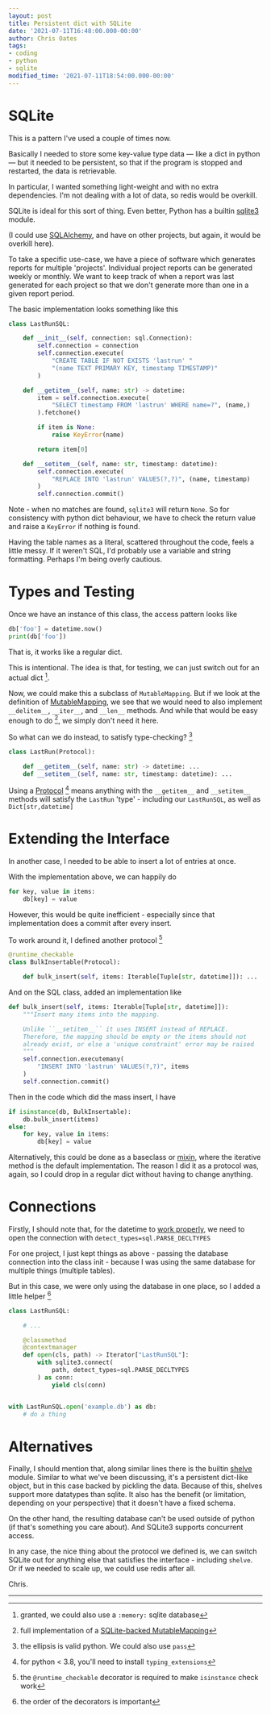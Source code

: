 ```yaml
---
layout: post
title: Persistent dict with SQLite
date: '2021-07-11T16:48:00.000-00:00'
author: Chris Oates
tags:
- coding
- python
- sqlite
modified_time: '2021-07-11T18:54:00.000-00:00'
---
```


# SQLite

This is a pattern I've used a couple of times now.

Basically I needed to store some key-value type data — like a dict in python — but it needed to be persistent, so that if the program is stopped and restarted, the data is retrievable.

In particular, I wanted something light-weight and with no extra dependencies. I'm not dealing with a lot of data, so redis would be overkill.

SQLite is ideal for this sort of thing. Even better, Python has a builtin [sqlite3](https://docs.python.org/3/library/sqlite3.html) module.

(I could use [SQLAlchemy](https://www.sqlalchemy.org/), and have on other projects, but again, it would be overkill here).

To take a specific use-case, we have a piece of software which generates reports for multiple 'projects'. Individual project reports can be generated weekly or monthly. We want to keep track of when a report was last generated for each project so that we don't generate more than one in a given report period.

The basic implementation looks something like this

```python
class LastRunSQL:

    def __init__(self, connection: sql.Connection):
        self.connection = connection
        self.connection.execute(
            "CREATE TABLE IF NOT EXISTS 'lastrun' "
            "(name TEXT PRIMARY KEY, timestamp TIMESTAMP)"
        )

    def __getitem__(self, name: str) -> datetime:
        item = self.connection.execute(
            "SELECT timestamp FROM 'lastrun' WHERE name=?", (name,)
        ).fetchone()

        if item is None:
            raise KeyError(name)

        return item[0]

    def __setitem__(self, name: str, timestamp: datetime):
        self.connection.execute(
            "REPLACE INTO 'lastrun' VALUES(?,?)", (name, timestamp)
        )
        self.connection.commit()
```

Note - when no matches are found, `sqlite3` will return `None`. So for consistency with python dict behaviour, we have to check the return value and raise a `KeyError` if nothing is found.

Having the table names as a literal, scattered throughout the code, feels a little messy. If it weren't SQL, I'd probably use a variable and string formatting. Perhaps I'm being overly cautious.

# Types and Testing

Once we have an instance of this class, the access pattern looks like

```python
db['foo'] = datetime.now()
print(db['foo'])
```

That is, it works like a regular dict.

This is intentional. The idea is that, for testing, we can just switch out for an actual dict [^1].

Now, we could make this a subclass of `MutableMapping`. But if we look at the definition of [MutableMapping](https://docs.python.org/3/library/collections.abc.html#module-collections.abc), we see that we would need to also implement `__delitem__`, `__iter__`, and `__len__` methods. And while that would be easy enough to do [^2], we simply don't need it here.

So what can we do instead, to satisfy type-checking? [^3]

```python
class LastRun(Protocol):

    def __getitem__(self, name: str) -> datetime: ...
    def __setitem__(self, name: str, timestamp: datetime): ...
```

Using a [Protocol](https://docs.python.org/3/library/typing.html?highlight=protocol#typing.Protocol) [^4] means anything with the `__getitem__` and `__setitem__` methods will satisfy the `LastRun` 'type' - including our `LastRunSQL`, as well as `Dict[str,datetime]`

# Extending the Interface

In another case, I needed to be able to insert a lot of entries at once.

With the implementation above, we can happily do

```python
for key, value in items:
    db[key] = value
```

However, this would be quite inefficient - especially since that implementation does a commit after every insert.

To work around it, I defined another protocol [^5]

```python
@runtime_checkable
class BulkInsertable(Protocol):

    def bulk_insert(self, items: Iterable[Tuple[str, datetime]]): ...
```

And on the SQL class, added an implementation like

```python
def bulk_insert(self, items: Iterable[Tuple[str, datetime]]):
    """Insert many items into the mapping.

    Unlike ``__setitem__`` it uses INSERT instead of REPLACE.
    Therefore, the mapping should be empty or the items should not
    already exist, or else a 'unique constraint' error may be raised
    """
    self.connection.executemany(
        "INSERT INTO 'lastrun' VALUES(?,?)", items
    )
    self.connection.commit()
```

Then in the code which did the mass insert, I have

```python
if isinstance(db, BulkInsertable):
    db.bulk_insert(items)
else:
    for key, value in items:
        db[key] = value
```

Alternatively, this could be done as a baseclass or [mixin](https://en.wikipedia.org/wiki/Mixin), where the iterative method is the default implementation. The reason I did it as a protocol was, again, so I could drop in a regular dict without having to change anything.

# Connections

Firstly, I should note that, for the datetime to [work properly](https://docs.python.org/3/library/sqlite3.html#default-adapters-and-converters), we need to open the connection with `detect_types=sql.PARSE_DECLTYPES`

For one project, I just kept things as above - passing the database connection into the class init - because I was using the same database for multiple things (multiple tables).

But in this case, we were only using the database in one place, so I added a little helper [^6]

```python
class LastRunSQL:

    # ...

    @classmethod
    @contextmanager
    def open(cls, path) -> Iterator["LastRunSQL"]:
        with sqlite3.connect(
            path, detect_types=sql.PARSE_DECLTYPES
        ) as conn:
            yield cls(conn)


with LastRunSQL.open('example.db') as db:
    # do a thing
```

# Alternatives

Finally, I should mention that, along similar lines there is the builtin [shelve](https://docs.python.org/3/library/shelve.html) module. Similar to what we've been discussing, it's a persistent dict-like object, but in this case backed by pickling the data. Because of this, shelves support more datatypes than sqlite. It also has the benefit (or limitation, depending on your perspective) that it doesn't have a fixed schema.

On the other hand, the resulting database can't be used outside of python (if that's something you care about). And SQLite3 supports concurrent access.

In any case, the nice thing about the protocol we defined is, we can switch SQLite out for anything else that satisfies the interface - including `shelve`. Or if we needed to scale up, we could use redis after all.

Chris.

---

[^1]: granted, we could also use a `:memory:` sqlite database
[^2]: full implementation of a [SQLite-backed MutableMapping](https://gist.github.com/oatzy/dc605e8280f8c383d39d1d7cdab90948)
[^3]: the ellipsis is valid python. We could also use `pass`
[^4]: for python < 3.8, you'll need to install `typing_extensions`
[^5]: the `@runtime_checkable` decorator is required to make `isinstance` check work
[^6]: the order of the decorators is important
